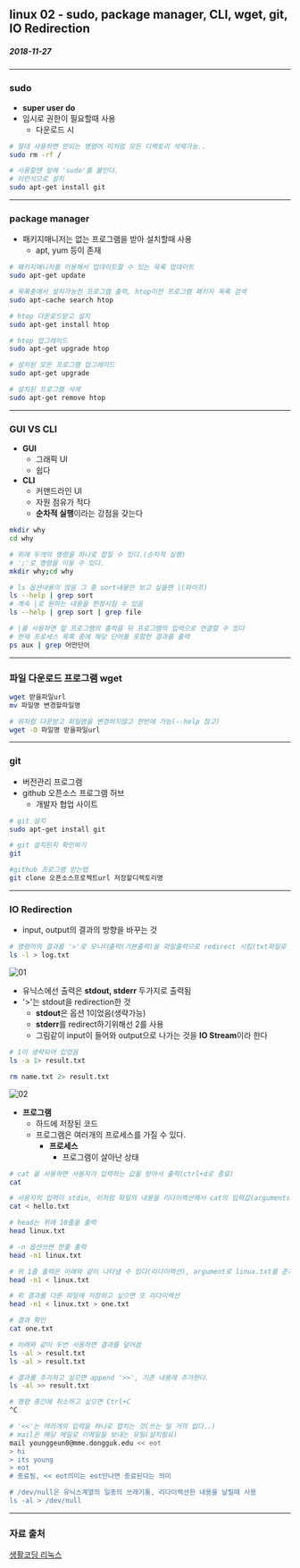 ## linux 02 - sudo, package manager, CLI, wget, git, IO Redirection

##### 2018-11-27

---

### sudo

* **super user do**
* 임시로 권한이 필요할때 사용
    * 다운로드 시

```bash
# 절대 사용하면 안되는 명령어 이처럼 모든 디렉토리 삭제가능..
sudo rm -rf /

# 사용할땐 앞에 'sudo'를 붙인다.
# 이런식으로 설치
sudo apt-get install git 
```

---

### package manager

* 패키지매니저는 없는 프로그램을 받아 설치할때 사용
  * apt, yum 등이 존재

```bash
# 패키지매니저를 이용해서 업데이트할 수 있는 목록 업데이트
sudo apt-get update

# 목록중에서 설치가능한 프로그램 출력, htop이란 프로그램 패키지 목록 검색
sudo apt-cache search htop

# htop 다운로드받고 설치
sudo apt-get install htop

# htop 업그레이드
sudo apt-get upgrade htop 

# 설치된 모든 프로그램 업그레이드
sudo apt-get upgrade

# 설치된 프로그램 삭제
sudo apt-get remove htop
```

---

### GUI VS CLI

* **GUI**
    * 그래픽 UI
    * 쉽다
* **CLI**
    * 커맨드라인 UI
    * 자원 점유가 적다
    * **순차적 실행**이라는 강점을 갖는다

```bash
mkdir why 
cd why

# 위에 두개의 명령을 하나로 합칠 수 있다.(순차적 실행)
# ';'로 명령을 이을 수 있다.
mkdir why;cd why

# ls 옵션내용이 많음 그 중 sort내용만 보고 싶을땐 |(파이프)
ls --help | grep sort 
# 계속 |로 원하는 내용을 한정시킬 수 있음
ls --help | grep sort | grep file

# |를 사용하면 앞 프로그램의 출력을 뒤 프로그램의 입력으로 연결할 수 있다
# 현재 프로세스 목록 중에 해당 단어를 포함한 결과를 출력
ps aux | grep 어떤단어
```

---

### 파일 다운로드 프로그램 wget

```bash
wget 받을파일url
mv 파일명 변경할파일명

# 위처럼 다운받고 파일명을 변경하지않고 한번에 가능(--help 참고)
wget -O 파일명 받을파일url
```

---

### git

* 버전관리 프로그램
* github 오픈소스 프로그램 허브
    * 개발자 협업 사이트

```bash
# git 설치
sudo apt-get install git

# git 설치된지 확인하기
git

#github 프로그램 받는법
git clone 오픈소스프로젝트url 저장할디렉토리명
```

---

### IO Redirection

* input, output의 결과의 방향을 바꾸는 것

```bash
# 명령어의 결과를 '>'로 모니터출력(기본출력)을 파일출력으로 redirect 시킴(txt파일로 저장)
ls -l > log.txt
```

![01]()


* 유닉스에선 출력은 **stdout, stderr** 두가지로 출력됨 
* '>'는 stdout을 redirection한 것
  * **stdout**은 옵션 1이었음(생략가능)
  * **stderr**를 redirect하기위해선 2를 사용
  * 그림같이 input이 들어와 output으로 나가는 것을 **IO Stream**이라 한다

```bash
# 1이 생략되어 있었음
ls -a 1> result.txt

rm name.txt 2> result.txt 
```

![02]()

* **프로그램**
  * 하드에 저장된 코드
  * 프로그램은 여러개의 프로세스를 가질 수 있다.
    * **프로세스**
      * 프로그램이 살아난 상태

```bash
# cat 을 사용하면 사용자가 입력하는 값을 받아서 출력(ctrl+d로 종료)
cat

# 사용자의 입력이 stdin, 이처럼 파일의 내용을 리다이렉션해서 cat의 입력값(arguments)으로 줄 수 있음
cat < hello.txt

# head는 위에 10줄을 출력
head linux.txt

# -n 옵션쓰면 한줄 출력
head -n1 linux.txt

# 위 1줄 출력은 아래와 같이 나타낼 수 있다(리다이렉션), argument로 linux.txt를 준거
head -n1 < linux.txt 

# 위 결과를 다른 파일에 저장하고 싶으면 또 리다이렉션
head -n1 < linux.txt > one.txt

# 결과 확인
cat one.txt
```

```bash
# 아래와 같이 두번 사용하면 결과를 덮어씀
ls -al > result.txt
ls -al > result.txt

# 결과를 추가하고 싶으면 append '>>', 기존 내용에 추가한다.
ls -al >> result.txt

# 명령 중간에 취소하고 싶으면 Ctrl+C
^C

# '<<'는 여러개의 입력을 하나로 합치는 것(쓰는 일 거의 없다..)
# mail은 해당 메일로 이메일을 보내는 유틸(설치필요)
mail younggeun0@mme.dongguk.edu << eot
> hi
> its young
> eot
# 종료됨, << eot의미는 eot만나면 종료된다는 의미

# /dev/null은 유닉스계열의 일종의 쓰레기통, 리다이렉션한 내용을 날릴때 사용
ls -al > /dev/null
```

---

### 자료 출처

[생활코딩 리눅스](https://opentutorials.org/course/2598)
